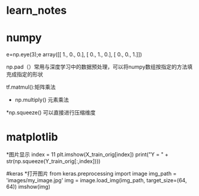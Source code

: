 # learn_notes

# numpy
e=np.eye(3);e
array([[ 1.,  0.,  0.],
       [ 0.,  1.,  0.],
       [ 0.,  0.,  1.]])
       
np.pad（）常用与深度学习中的数据预处理，可以将numpy数组按指定的方法填充成指定的形状

tf.matmul():矩阵乘法

* np.multiply() 元素乘法

*np.squeeze() 可以直接进行压缩维度


# matplotlib
*图片显示
index = 11
plt.imshow(X_train_orig[index])
print("Y = " + str(np.squeeze(Y_train_orig[:,index])))

#keras
*打开图片
from keras.preprocessing import image
img_path = 'images/my_image.jpg'
img = image.load_img(img_path, target_size=(64, 64))
imshow(img)
